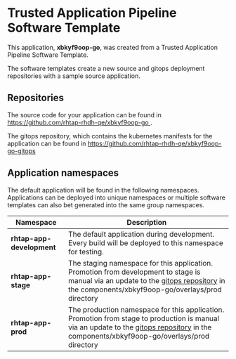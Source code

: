 # Trusted Application Pipeline Software Template

This application, **xbkyf9oop-go**, was created from a Trusted Application Pipeline Software Template.

The software templates create a new source and gitops deployment repositories with a sample source application. 

## Repositories

The source code for your application can be found in [https://github.com/rhtap-rhdh-qe/xbkyf9oop-go ](https://github.com/rhtap-rhdh-qe/xbkyf9oop-go ).
 
The gitops repository, which contains the kubernetes manifests for the application can be found in 
[https://github.com/rhtap-rhdh-qe/xbkyf9oop-go-gitops ](https://github.com/rhtap-rhdh-qe/xbkyf9oop-go-gitops ) 

## Application namespaces 

The default application will be found in the following namespaces. Applications can be deployed into unique namespaces or multiple software templates can also bet generated into the same group namespaces.  

|  Namespace   |  Description   |  
| -------- | -------- |   
| **rhtap-app-development** | The default application during development. Every build will be deployed to this namespace for testing. | 
| **rhtap-app-stage** | The staging namespace for this application. Promotion from development to stage is manual via an update to the [gitops repository](https://github.com/rhtap-rhdh-qe/xbkyf9oop-go-gitops ) in the components/xbkyf9oop-go/overlays/prod directory |  
| **rhtap-app-prod** | The production namespace for this application. Promotion from stage to production is manual via an update to the [gitops repository](https://github.com/rhtap-rhdh-qe/xbkyf9oop-go-gitops ) in the components/xbkyf9oop-go/overlays/prod directory | 